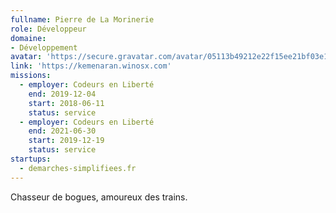 ```yaml
---
fullname: Pierre de La Morinerie
role: Développeur
domaine:
- Développement
avatar: 'https://secure.gravatar.com/avatar/05113b49212e22f15ee21bf03e149d8e.jpg?s=512'
link: 'https://kemenaran.winosx.com'
missions:
  - employer: Codeurs en Liberté
    end: 2019-12-04
    start: 2018-06-11
    status: service
  - employer: Codeurs en Liberté
    end: 2021-06-30
    start: 2019-12-19
    status: service
startups:
  - demarches-simplifiees.fr
---
```


Chasseur de bogues, amoureux des trains.
